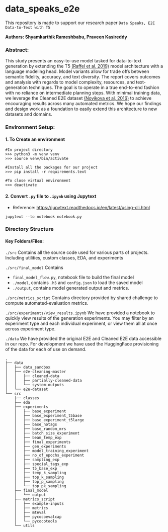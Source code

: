 <!-- #region -->
# data_speaks_e2e

This repository is made to support our research paper ```Data Speaks, E2E Data-to-Text with T5```


**Authors: Shyamkarthik Rameshbabu, Praveen Kasireddy**

### Abstract:
This study presents an easy-to-use model tasked for data-to-text generation by extending the T5 [(Raffel et al, 2019)](https://arxiv.org/abs/1910.10683) model architecture with a language modeling head. Model variants allow for trade offs between semantic fidelity, accuracy, and text diversity. The report covers outcomes and analysis with regards to model complexity, resources, and text-generation techniques. The goal is to operate in a true end-to-end fashion with no reliance on intermediate planning steps. With minimal training data, we leverage the Cleaned E2E dataset [(Novikova et al, 2016)](https://arxiv.org/abs/1608.00339v1) to achieve encouraging results across many automated metrics. We hope our findings and design work as a foundation to easily extend this architecture to new datasets and domains.

### Environment Setup:

#### 1. To Create an environment

```
#In project directory
>>> python3 -m venv venv
>>> source venv/bin/activate

#Install all the packages for our project
>>> pip install -r requirements.text

#To close virtual environment
>>> deactivate 
```

#### 2. Convert  `.py` file to `.ipynb` using Jupytext
* Reference: https://jupytext.readthedocs.io/en/latest/using-cli.html

```
jupytext --to notebook notebook.py
```

### Directory Structure

#### Key Folders/Files:


```./src```
Contains all the source code used for various parts of projects. Including utilities, custom classes, EDA, and experiments

```./src/final_model```
Contains 
* `final_model_flow.py`, notebook file to build the final model
* `./model`, contains `.h5` and `config.json` to load the saved model
* `./output`, contains model generated output and metrics.


```./src/metrics_script```
Contains directory provided by shared challenge to compute automated-evaluation metrics.

```./src/experiments/view_results.ipynb```
We have provided a notebook to quickly view results of the generation experiments. You may filter by an experiment type and each individual experiment, or view them all at once across experiment type.


```./data```
We have provided the original E2E and Cleaned E2E data accessible in our repo. For development we have used the HuggingFace provisioning of the data for each of use on demand.

    .
    ├── data
    │   ├── data_sandbox
    │   ├── e2e-cleaning-master
    │   │   ├── cleaned-data
    │   │   ├── partially-cleaned-data
    │   │   └── system-outputs
    │   └── e2e-dataset
    └── src
        ├── classes
        ├── eda
        ├── experiments
        │   ├── base_experiment
        │   ├── base_experiment_t5base
        │   ├── base_experiment_t5large
        │   ├── base_notags
        │   ├── base_random_mrs
        │   ├── batch_size_experiment
        │   ├── beam_temp_exp
        │   ├── final_experiments
        │   ├── gen_experiments
        │   ├── model_training_experiment
        │   ├── no_of_epochs_experiment
        │   ├── sampling_exp
        │   ├── special_tags_exp
        │   ├── t5_base_exp
        │   ├── temp_k_sampling
        │   ├── top_k_sampling
        │   ├── top_p_sampling
        │   └── top_pk_sampling
        ├── final_model
        │   └── output
        ├── metrics_script
        │   ├── example-inputs
        │   ├── metrics
        │   ├── mteval
        │   ├── pycocoevalcap
        │   └── pycocotools
        └── utils


<!-- #endregion -->
